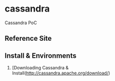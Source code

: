 # cassandra
Cassandra PoC

## Reference Site

## Install & Environments
   1. [Downloading Cassandra & Install(http://cassandra.apache.org/download/)
